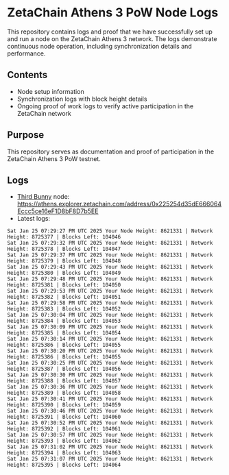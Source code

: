 # ZetaChain Athens 3 PoW Node Logs
This repository contains logs and proof that we have successfully set up and run a node on the ZetaChain Athens 3 network. The logs demonstrate continuous node operation, including synchronization details and performance.

## Contents
- Node setup information
- Synchronization logs with block height details
- Ongoing proof of work logs to verify active participation in the ZetaChain network

## Purpose
This repository serves as documentation and proof of participation in the ZetaChain Athens 3 PoW testnet.

## Logs

- [Third Bunny](https://thirdbunny.xyz/) node: https://athens.explorer.zetachain.com/address/0x225254d35dE666064Eccc5ce16eF1D8bF8D7b5EE
- Latest logs:
```
Sat Jan 25 07:29:27 PM UTC 2025 Your Node Height: 8621331 | Network Height: 8725377 | Blocks Left: 104046
Sat Jan 25 07:29:32 PM UTC 2025 Your Node Height: 8621331 | Network Height: 8725378 | Blocks Left: 104047
Sat Jan 25 07:29:37 PM UTC 2025 Your Node Height: 8621331 | Network Height: 8725379 | Blocks Left: 104048
Sat Jan 25 07:29:43 PM UTC 2025 Your Node Height: 8621331 | Network Height: 8725380 | Blocks Left: 104049
Sat Jan 25 07:29:48 PM UTC 2025 Your Node Height: 8621331 | Network Height: 8725381 | Blocks Left: 104050
Sat Jan 25 07:29:53 PM UTC 2025 Your Node Height: 8621331 | Network Height: 8725382 | Blocks Left: 104051
Sat Jan 25 07:29:58 PM UTC 2025 Your Node Height: 8621331 | Network Height: 8725383 | Blocks Left: 104052
Sat Jan 25 07:30:04 PM UTC 2025 Your Node Height: 8621331 | Network Height: 8725384 | Blocks Left: 104053
Sat Jan 25 07:30:09 PM UTC 2025 Your Node Height: 8621331 | Network Height: 8725385 | Blocks Left: 104054
Sat Jan 25 07:30:14 PM UTC 2025 Your Node Height: 8621331 | Network Height: 8725386 | Blocks Left: 104055
Sat Jan 25 07:30:20 PM UTC 2025 Your Node Height: 8621331 | Network Height: 8725386 | Blocks Left: 104055
Sat Jan 25 07:30:25 PM UTC 2025 Your Node Height: 8621331 | Network Height: 8725387 | Blocks Left: 104056
Sat Jan 25 07:30:30 PM UTC 2025 Your Node Height: 8621331 | Network Height: 8725388 | Blocks Left: 104057
Sat Jan 25 07:30:36 PM UTC 2025 Your Node Height: 8621331 | Network Height: 8725389 | Blocks Left: 104058
Sat Jan 25 07:30:41 PM UTC 2025 Your Node Height: 8621331 | Network Height: 8725390 | Blocks Left: 104059
Sat Jan 25 07:30:46 PM UTC 2025 Your Node Height: 8621331 | Network Height: 8725391 | Blocks Left: 104060
Sat Jan 25 07:30:52 PM UTC 2025 Your Node Height: 8621331 | Network Height: 8725392 | Blocks Left: 104061
Sat Jan 25 07:30:57 PM UTC 2025 Your Node Height: 8621331 | Network Height: 8725393 | Blocks Left: 104062
Sat Jan 25 07:31:02 PM UTC 2025 Your Node Height: 8621331 | Network Height: 8725394 | Blocks Left: 104063
Sat Jan 25 07:31:07 PM UTC 2025 Your Node Height: 8621331 | Network Height: 8725395 | Blocks Left: 104064
```
